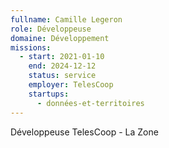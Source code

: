 ```yaml
---
fullname: Camille Legeron
role: Développeuse
domaine: Développement
missions:
  - start: 2021-01-10
    end: 2024-12-12
    status: service
    employer: TelesCoop
    startups:
      - données-et-territoires
---
```

Développeuse TelesCoop - La Zone